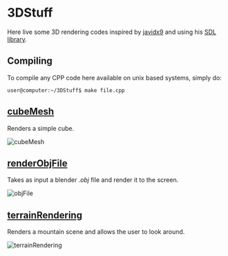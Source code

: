 # 3DStuff

Here live some 3D rendering codes inspired by [javidx9](https://www.youtube.com/channel/UC-yuWVUplUJZvieEligKBkA) and using his [SDL library](https://github.com/OneLoneCoder/videos/blob/master/olcConsoleGameEngineSDL.h).

## Compiling

To compile any CPP code here available on unix based systems, simply do:

```console
user@computer:~/3DStuff$ make file.cpp  
```

## [cubeMesh](./cubeMesh.cpp)

Renders a simple cube.

![cubeMesh](./readme_imgs/cubeMesh.gif)

## [renderObjFile](./renderObjFile.cpp)

Takes as input a blender *.obj* file and render it to the screen.

![objFile](./readme_imgs/teaPot.gif)

## [terrainRendering](./terrainRendering.cpp)

Renders a mountain scene and allows the user to look around.

![terrainRendering](./readme_imgs/terrainRendering.gif)
